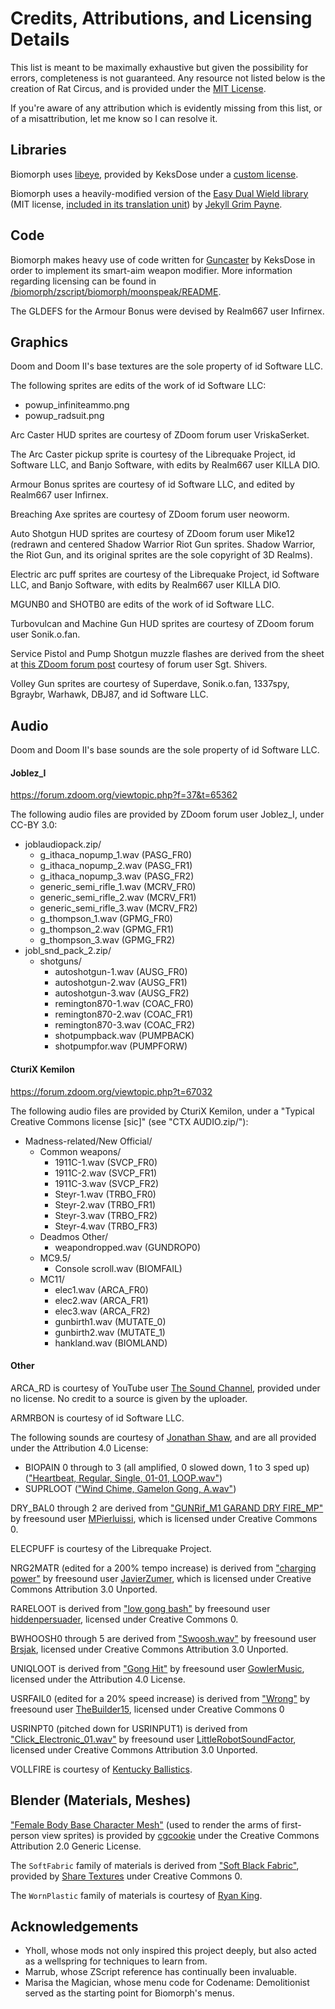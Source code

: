 # Credits, Attributions, and Licensing Details

This list is meant to be maximally exhaustive but given the possibility for errors, completeness is not guaranteed. Any resource not listed below is the creation of Rat Circus, and is provided under the [MIT License](/LICENSE).

If you're aware of any attribution which is evidently missing from this list, or of a misattribution, let me know so I can resolve it.

## Libraries

Biomorph uses [libeye](https://forum.zdoom.org/viewtopic.php?t=64566), provided by KeksDose under a [custom license](/biomorph/zscript/biomorph/libeye/libeye.txt).

Biomorph uses a heavily-modified version of the [Easy Dual Wield library](https://github.com/jekyllgrim/Easy-Dual-Wield) (MIT license, [included in its translation unit](/zscript/biomorph/weapons/base_dw.zs)) by [Jekyll Grim Payne](https://github.com/jekyllgrim).

## Code

Biomorph makes heavy use of code written for [Guncaster](https://forum.zdoom.org/viewtopic.php?t=37066) by KeksDose in order to implement its smart-aim weapon modifier. More information regarding licensing can be found in [/biomorph/zscript/biomorph/moonspeak/README](/biomorph/zscript/biomorph/moonspeak/README).

The GLDEFS for the Armour Bonus were devised by Realm667 user Infirnex.

## Graphics

Doom and Doom II's base textures are the sole property of id Software LLC.

The following sprites are edits of the work of id Software LLC:
- powup_infiniteammo.png
- powup_radsuit.png

Arc Caster HUD sprites are courtesy of ZDoom forum user VriskaSerket.

The Arc Caster pickup sprite is courtesy of the Librequake Project, id Software LLC, and Banjo Software, with edits by Realm667 user KILLA DIO.

Armour Bonus sprites are courtesy of id Software LLC, and edited by Realm667 user Infirnex.

Breaching Axe sprites are courtesy of ZDoom forum user neoworm.

Auto Shotgun HUD sprites are courtesy of ZDoom forum user Mike12 (redrawn and centered Shadow Warrior Riot Gun sprites. Shadow Warrior, the Riot Gun, and its original sprites are the sole copyright of 3D Realms).

Electric arc puff sprites are courtesy of the Librequake Project, id Software LLC, and Banjo Software, with edits by Realm667 user KILLA DIO.

MGUNB0 and SHOTB0 are edits of the work of id Software LLC.

Turbovulcan and Machine Gun HUD sprites are courtesy of ZDoom forum user Sonik.o.fan.

Service Pistol and Pump Shotgun muzzle flashes are derived from the sheet at [this ZDoom forum post](https://forum.zdoom.org/viewtopic.php?t=37753#p718629) courtesy of forum user Sgt. Shivers.

Volley Gun sprites are courtesy of Superdave, Sonik.o.fan, 1337spy, Bgraybr, Warhawk, DBJ87, and id Software LLC.

## Audio

Doom and Doom II's base sounds are the sole property of id Software LLC.

#### Joblez_I

https://forum.zdoom.org/viewtopic.php?f=37&t=65362

The following audio files are provided by ZDoom forum user Joblez_I, under CC-BY 3.0:

- joblaudiopack.zip/
	- g_ithaca_nopump_1.wav (PASG_FR0)
	- g_ithaca_nopump_2.wav (PASG_FR1)
	- g_ithaca_nopump_3.wav (PASG_FR2)
	- generic_semi_rifle_1.wav (MCRV_FR0)
	- generic_semi_rifle_2.wav (MCRV_FR1)
	- generic_semi_rifle_3.wav (MCRV_FR2)
	- g_thompson_1.wav (GPMG_FR0)
	- g_thompson_2.wav (GPMG_FR1)
	- g_thompson_3.wav (GPMG_FR2)
- jobl_snd_pack_2.zip/
	- shotguns/
		- autoshotgun-1.wav (AUSG_FR0)
		- autoshotgun-2.wav (AUSG_FR1)
		- autoshotgun-3.wav (AUSG_FR2)
		- remington870-1.wav (COAC_FR0)
		- remington870-2.wav (COAC_FR1)
		- remington870-3.wav (COAC_FR2)
		- shotpumpback.wav (PUMPBACK)
		- shotpumpfor.wav (PUMPFORW)

#### CturiX Kemilon

https://forum.zdoom.org/viewtopic.php?t=67032

The following audio files are provided by CturiX Kemilon, under a "Typical Creative Commons license [sic]" (see "CTX AUDIO.zip/"):

- Madness-related/New Official/
	- Common weapons/
		- 1911C-1.wav (SVCP_FR0)
		- 1911C-2.wav (SVCP_FR1)
		- 1911C-3.wav (SVCP_FR2)
		- Steyr-1.wav (TRBO_FR0)
		- Steyr-2.wav (TRBO_FR1)
		- Steyr-3.wav (TRBO_FR2)
		- Steyr-4.wav (TRBO_FR3)
	- Deadmos Other/
		- weapondropped.wav (GUNDROP0)
	- MC9.5/
		- Console scroll.wav (BIOMFAIL)
	- MC11/
		- elec1.wav (ARCA_FR0)
		- elec2.wav (ARCA_FR1)
		- elec3.wav (ARCA_FR2)
		- gunbirth1.wav (MUTATE_0)
		- gunbirth2.wav (MUTATE_1)
		- hankland.wav (BIOMLAND)

#### Other

ARCA_RD is courtesy of YouTube user [The Sound Channel](https://www.youtube.com/watch?v=5JUDxCWnWRM), provided under no license. No credit to a source is given by the uploader.

ARMRBON is courtesy of id Software LLC.

The following sounds are courtesy of [Jonathan Shaw](https://www.jshaw.co.uk/), and are all provided under the Attribution 4.0 License:
- BIOPAIN 0 through to 3 (all amplified, 0 slowed down, 1 to 3 sped up) (["Heartbeat, Regular, Single, 01-01, LOOP.wav"](https://freesound.org/people/InspectorJ/sounds/485076/))
- SUPRLOOT (["Wind Chime, Gamelon Gong, A.wav"](https://freesound.org/people/InspectorJ/sounds/411090/))

DRY_BAL0 through 2 are derived from ["GUNRif_M1 GARAND DRY FIRE_MP"](https://freesound.org/people/MPierluissi/sounds/460852/) by freesound user [MPierluissi](https://freesound.org/people/MPierluissi), which is licensed under Creative Commons 0.

ELECPUFF is courtesy of the Librequake Project.

NRG2MATR (edited for a 200% tempo increase) is derived from ["charging power"](https://freesound.org/people/JavierZumer/sounds/257229/) by freesound user [JavierZumer](https://freesound.org/people/JavierZumer/), which is licensed under Creative Commons Attribution 3.0 Unported.

RARELOOT is derived from ["low gong bash"](https://freesound.org/people/hiddenpersuader/sounds/155460/) by freesound user [hiddenpersuader](https://freesound.org/people/hiddenpersuader/), licensed under Creative Commons 0.

BWHOOSH0 through 5 are derived from ["Swoosh.wav"](https://freesound.org/people/Brsjak/sounds/482880/) by freesound user [Brsjak](https://freesound.org/people/Brsjak/), licensed under Creative Commons Attribution 3.0 Unported.

UNIQLOOT is derived from ["Gong Hit"](https://freesound.org/people/GowlerMusic/sounds/266566/) by freesound user [GowlerMusic](https://freesound.org/people/GowlerMusic), licensed under the Attribution 4.0 License.

USRFAIL0 (edited for a 20% speed increase) is derived from ["Wrong"](https://freesound.org/people/TheBuilder15/sounds/415764/) by freesound user [TheBuilder15](https://freesound.org/people/TheBuilder15/), licensed under Creative Commons 0

USRINPT0 (pitched down for USRINPUT1) is derived from ["Click_Electronic_01.wav"](https://freesound.org/people/LittleRobotSoundFactory/sounds/288951/) by freesound user [LittleRobotSoundFactor](https://freesound.org/people/LittleRobotSoundFactory/), licensed under Creative Commons Attribution 3.0 Unported.

VOLLFIRE is courtesy of [Kentucky Ballistics](https://www.youtube.com/watch?v=8gIS2n-bY1w).

## Blender (Materials, Meshes)

["Female Body Base Character Mesh"](https://www.blendswap.com/blend/4458) (used to render the arms of first-person view sprites) is provided by [cgcookie](https://www.blendswap.com/profile/8267https://www.blendswap.com/profile/8267) under the Creative Commons Attribution 2.0 Generic License.

The `SoftFabric` family of materials is derived from ["Soft Black Fabric"](https://www.blenderkit.com/asset-gallery-detail/aa03d318-d285-48fd-92bc-9b8671d74a4c/?page=3), provided by [Share Textures](https://www.sharetextures.com/) under Creative Commons 0.

The `WornPlastic` family of materials is courtesy of [Ryan King](https://www.youtube.com/watch?v=l0whu3494_c).

## Acknowledgements

- Yholl, whose mods not only inspired this project deeply, but also acted as a wellspring for techniques to learn from.
- Marrub, whose ZScript reference has continually been invaluable.
- Marisa the Magician, whose menu code for Codename: Demolitionist served as the starting point for Biomorph's menus.
